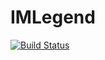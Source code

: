 # IMLegend
[![Build Status](https://travis-ci.org/hkang10/IMLegend.svg?branch=master)](https://travis-ci.org/hkang10/IMLegend)